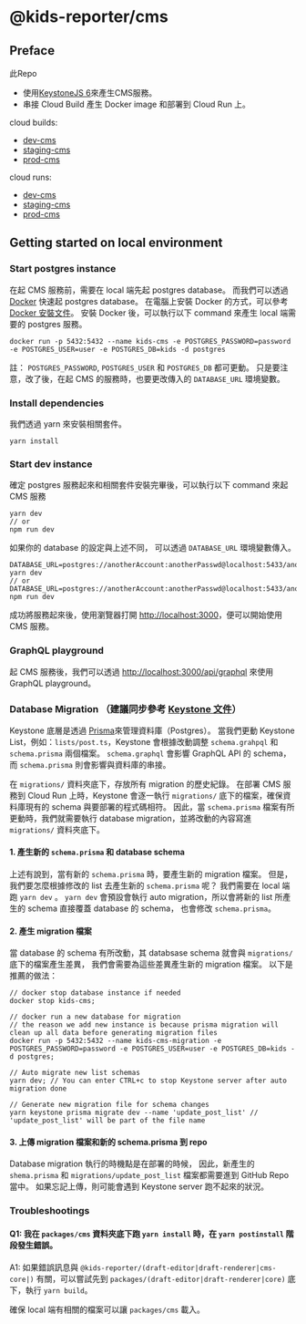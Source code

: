 # @kids-reporter/cms

## Preface
此Repo
- 使用[KeystoneJS 6](https://keystonejs.com/docs)來產生CMS服務。
- 串接 Cloud Build 產生 Docker image 和部署到 Cloud Run 上。

cloud builds:
- [dev-cms](https://console.cloud.google.com/cloud-build/triggers;region=asia-east1/edit/05145244-79e4-4fd7-aa15-8194c42f970d?project=kids-reporter)
- [staging-cms](https://console.cloud.google.com/cloud-build/triggers;region=asia-east1/edit/360f6643-87ba-43c2-9ec6-a9b4c1203fd1?project=kids-reporter)
- [prod-cms](https://console.cloud.google.com/cloud-build/triggers;region=asia-east1/edit/48228550-f19c-41b1-83f9-abee00765804?project=kids-reporter)

cloud runs:
- [dev-cms](https://console.cloud.google.com/run/detail/asia-east1/dev-cms?project=kids-reporter)
- [staging-cms](https://console.cloud.google.com/run/detail/asia-east1/staging-cms?project=kids-reporter)
- [prod-cms](https://console.cloud.google.com/run/detail/asia-east1/prod-cms?project=kids-reporter)

## Getting started on local environment
### Start postgres instance
在起 CMS 服務前，需要在 local 端先起 postgres database。
而我們可以透過 [Docker](https://docs.docker.com/) 快速起 postgres database。
在電腦上安裝 Docker 的方式，可以參考 [Docker 安裝文件](https://docs.docker.com/engine/install/)。
安裝 Docker 後，可以執行以下 command 來產生 local 端需要的 postgres 服務。
```
docker run -p 5432:5432 --name kids-cms -e POSTGRES_PASSWORD=password -e POSTGRES_USER=user -e POSTGRES_DB=kids -d postgres
```

註：
`POSTGRES_PASSWORD`, `POSTGRES_USER` 和 `POSTGRES_DB` 都可更動。
只是要注意，改了後，在起 CMS 的服務時，也要更改傳入的 `DATABASE_URL` 環境變數。

### Install dependencies
我們透過 yarn 來安裝相關套件。
```
yarn install
```

### Start dev instance
確定 postgres 服務起來和相關套件安裝完畢後，可以執行以下 command 來起 CMS 服務
```
yarn dev
// or
npm run dev
```

如果你的 database 的設定與上述不同，
可以透過 `DATABASE_URL` 環境變數傳入。
```
DATABASE_URL=postgres://anotherAccount:anotherPasswd@localhost:5433/anotherDatabase yarn dev
// or
DATABASE_URL=postgres://anotherAccount:anotherPasswd@localhost:5433/anotherDatabase npm run dev
```

成功將服務起來後，使用瀏覽器打開 [http://localhost:3000](http://localhost:3000)，便可以開始使用 CMS 服務。

### GraphQL playground
起 CMS 服務後，我們可以透過 [http://localhost:3000/api/graphql](http://localhost:3000/api/graphql) 來使用 GraphQL playground。

### Database Migration （建議同步參考 [Keystone 文件](https://keystonejs.com/docs/guides/database-migration#title)）
Keystone 底層是透過 [Prisma](https://github.com/prisma/prisma)來管理資料庫（Postgres）。
當我們更動 Keystone List，例如：`lists/post.ts`，Keystone 會根據改動調整 `schema.grahpql` 和 `schema.prisma` 兩個檔案。
`schema.graphql` 會影響 GraphQL API 的 schema，而 `schema.prisma` 則會影響與資料庫的串接。

在 `migrations/` 資料夾底下，存放所有 migration 的歷史紀錄。
在部署 CMS 服務到 Cloud Run 上時，Keystone 會逐一執行 `migrations/` 底下的檔案，確保資料庫現有的 schema 與要部署的程式碼相符。
因此，當 `schema.prisma` 檔案有所更動時，我們就需要執行 database migration，並將改動的內容寫進 `migrations/` 資料夾底下。

#### 1. 產生新的 `schema.prisma` 和 database schema
上述有說到，當有新的 `schema.prisma` 時，要產生新的 migration 檔案。
但是，我們要怎麼根據修改的 list 去產生新的 `schema.prisma` 呢？
我們需要在 local 端跑 `yarn dev` 。
`yarn dev` 會預設會執行 auto migration，所以會將新的 list 所產生的 schema 直接覆蓋 database 的 schema，
也會修改 `schema.prisma`。

#### 2. 產生 migration 檔案
當 database 的 schema 有所改動，其 databsase schema 就會與 `migrations/` 底下的檔案產生差異，
我們會需要為這些差異產生新的 migration 檔案。
以下是推薦的做法：
```
// docker stop database instance if needed 
docker stop kids-cms;

// docker run a new database for migration
// the reason we add new instance is because prisma migration will clean up all data before generating migration files
docker run -p 5432:5432 --name kids-cms-migration -e POSTGRES_PASSWORD=password -e POSTGRES_USER=user -e POSTGRES_DB=kids -d postgres;

// Auto migrate new list schemas
yarn dev; // You can enter CTRL+c to stop Keystone server after auto migration done

// Generate new migration file for schema changes
yarn keystone prisma migrate dev --name 'update_post_list' // 'update_post_list' will be part of the file name
```

#### 3. 上傳 migration 檔案和新的 schema.prisma 到 repo
Database migration 執行的時機點是在部署的時候，
因此，新產生的 `shema.prisma` 和 `migrations/update_post_list` 檔案都需要進到 GitHub Repo 當中。
如果忘記上傳，則可能會遇到 Keystone server 跑不起來的狀況。

### Troubleshootings
#### Q1: 我在 `packages/cms` 資料夾底下跑 `yarn install` 時，在 `yarn postinstall` 階段發生錯誤。

A1: 如果錯誤訊息與 `@kids-reporter/(draft-editor|draft-renderer|cms-core|)` 有關，可以嘗試先到 `packages/(draft-editor|draft-renderer|core)` 底下，執行 `yarn build`。

確保 local 端有相關的檔案可以讓 `packages/cms` 載入。
